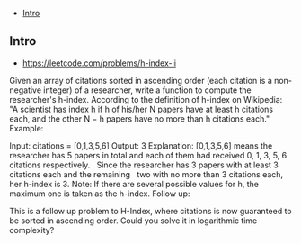 - [Intro](#intro)

## Intro

- https://leetcode.com/problems/h-index-ii

Given an array of citations sorted in ascending order (each citation is a non-negative integer) of a researcher, write a function to compute the researcher's h-index.
According to the definition of h-index on Wikipedia: "A scientist has index h if h of his/her N papers have at least h citations each, and the other N − h papers have no more than h citations each."
Example:

Input: citations = [0,1,3,5,6]
Output: 3 
Explanation: [0,1,3,5,6] means the researcher has 5 papers in total and each of them had 
             received 0, 1, 3, 5, 6 citations respectively. 
             Since the researcher has 3 papers with at least 3 citations each and the remaining 
             two with no more than 3 citations each, her h-index is 3.
Note:
If there are several possible values for h, the maximum one is taken as the h-index.
Follow up:

This is a follow up problem to H-Index, where citations is now guaranteed to be sorted in ascending order.
Could you solve it in logarithmic time complexity?

